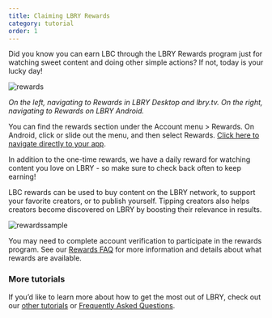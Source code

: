 ```yaml
---
title: Claiming LBRY Rewards
category: tutorial
order: 1
---
```


Did you know you can earn LBC through the LBRY Rewards program just for watching sweet content and doing other simple actions? If not, today is your lucky day!

![rewards](https://lbry2.vanwanet.com/speech/reward-claim:5.jpg)

_On the left, navigating to Rewards in LBRY Desktop and lbry.tv. On the right, navigating to Rewards on LBRY Android._

You can find the rewards section under the Account menu > Rewards. On Android, click or slide out the menu, and then select Rewards. [Click here to navigate directly to your app](https://open.lbry.com/?rewards).

In addition to the one-time rewards, we have a daily reward for watching content you love on LBRY - so make sure to check back often to keep earning!

LBC rewards can be used to buy content on the LBRY network, to support your favorite creators, or to publish yourself. Tipping creators also helps creators become discovered on LBRY by boosting their relevance in results.

![rewardssample](https://lbry2.vanwanet.com/speech/reward-sample:6.jpg)

You may need to complete account verification to participate in the rewards program. See our [Rewards FAQ](https://lbry.com/faq/rewards) for more information and details about what rewards are available.

### More tutorials

If you’d like to learn more about how to get the most out of LBRY, check out our [other tutorials](https://lbry.com/faq?category=tutorial) or [Frequently Asked Questions](https://lbry.com/faq).
